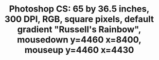 ---
ee_id_thing: '4427'
site: '1'
type: '2'
inv_num: 2016-057
add_credit:
url: 2016-057photoshop-cs
title: 'Photoshop CS: 65 by 36.5 inches, 300 DPI, RGB, square pixels, default gradient
  "Russell''s Rainbow", mousedown y=4460 x=8400, mouseup y=4460 x=4430'
year: '2016'
display_year: '2016'
medium: Chromogenic print
dims: 65 x 36.5 in
pitch:
ps:
live_url:
youtube:
related_code:
imgs: photoshop-cs-2016-057-full-database-JH.jpg
subheading:
download:
commission:
related:
layout: things-i-made
---